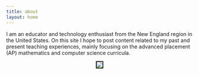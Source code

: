 ```yaml
---
title: about
layout: home
---
```



I am an educator and technology enthusiast from the New England region in the United States. On this site I hope to post content related to my past and present teaching experiences, mainly focusing on the advanced placement (AP) mathematics and computer science curricula.

  

<p align="center"><img src="../d-img/profile.jpeg" border="2"> </p>






